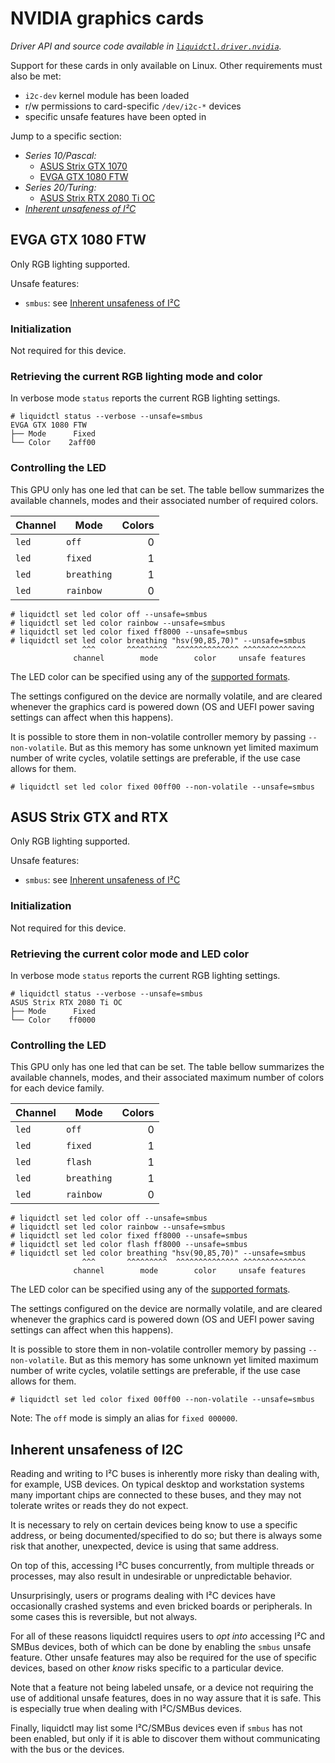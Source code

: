 # NVIDIA graphics cards
_Driver API and source code available in [`liquidctl.driver.nvidia`](../liquidctl/driver/nvidia.py)._

Support for these cards in only available on Linux.  Other requirements must
also be met:

- `i2c-dev` kernel module has been loaded
- r/w permissions to card-specific `/dev/i2c-*` devices
- specific unsafe features have been opted in

Jump to a specific section:

* _Series 10/Pascal:_
    - [ASUS Strix GTX 1070](#asus-strix-gtx-and-rtx)
    - [EVGA GTX 1080 FTW](#evga-gtx-1080-ftw)
* _Series 20/Turing:_
    - [ASUS Strix RTX 2080 Ti OC](#asus-strix-gtx-and-rtx)
* _[Inherent unsafeness of I²C]_


## EVGA GTX 1080 FTW

Only RGB lighting supported.

Unsafe features:

- `smbus`: see [Inherent unsafeness of I²C]

### Initialization

Not required for this device.

### Retrieving the current RGB lighting mode and color

In verbose mode `status` reports the current RGB lighting settings.

```
# liquidctl status --verbose --unsafe=smbus
EVGA GTX 1080 FTW
├── Mode      Fixed  
└── Color    2aff00  
```

### Controlling the LED

This GPU only has one led that can be set.  The table bellow summarizes the
available channels, modes and their associated number of required colors.

| Channel    | Mode        | Colors |
| ---------- | ----------- | -----: |
| `led`      | `off`       |      0 |
| `led`      | `fixed`     |      1 |
| `led`      | `breathing` |      1 |
| `led`      | `rainbow`   |      0 |

```
# liquidctl set led color off --unsafe=smbus
# liquidctl set led color rainbow --unsafe=smbus
# liquidctl set led color fixed ff8000 --unsafe=smbus
# liquidctl set led color breathing "hsv(90,85,70)" --unsafe=smbus
                ^^^       ^^^^^^^^^  ^^^^^^^^^^^^^^ ^^^^^^^^^^^^^^
              channel        mode        color     unsafe features
```

The LED color can be specified using any of the
[supported formats](../README.md#supported-color-specification-formats).

The settings configured on the device are normally volatile, and are cleared
whenever the graphics card is powered down (OS and UEFI power saving settings
can affect when this happens).

It is possible to store them in non-volatile controller memory by
passing `--non-volatile`.  But as this memory has some unknown yet
limited maximum number of write cycles, volatile settings are
preferable, if the use case allows for them.

```
# liquidctl set led color fixed 00ff00 --non-volatile --unsafe=smbus
```

## ASUS Strix GTX and RTX

Only RGB lighting supported.

Unsafe features:

- `smbus`: see [Inherent unsafeness of I²C]

### Initialization

Not required for this device.

### Retrieving the current color mode and LED color

In verbose mode `status` reports the current RGB lighting settings.

```
# liquidctl status --verbose --unsafe=smbus
ASUS Strix RTX 2080 Ti OC
├── Mode      Fixed  
└── Color    ff0000  
```

### Controlling the LED

This GPU only has one led that can be set.  The table bellow summarizes the
available channels, modes, and their associated maximum number of colors for
each device family.

| Channel    | Mode          | Colors |
| ---------- | ------------- | -----: |
| `led`      | `off`         |      0 |
| `led`      | `fixed`       |      1 |
| `led`      | `flash`       |      1 |
| `led`      | `breathing`   |      1 |
| `led`      | `rainbow`     |      0 |

```
# liquidctl set led color off --unsafe=smbus
# liquidctl set led color rainbow --unsafe=smbus
# liquidctl set led color fixed ff8000 --unsafe=smbus
# liquidctl set led color flash ff8000 --unsafe=smbus
# liquidctl set led color breathing "hsv(90,85,70)" --unsafe=smbus
                ^^^       ^^^^^^^^^  ^^^^^^^^^^^^^^ ^^^^^^^^^^^^^^
              channel        mode        color     unsafe features
```

The LED color can be specified using any of the
[supported formats](../README.md#supported-color-specification-formats).

The settings configured on the device are normally volatile, and are cleared
whenever the graphics card is powered down (OS and UEFI power saving settings
can affect when this happens).

It is possible to store them in non-volatile controller memory by passing
`--non-volatile`.  But as this memory has some unknown yet limited maximum
number of write cycles, volatile settings are preferable, if the use case
allows for them.

```
# liquidctl set led color fixed 00ff00 --non-volatile --unsafe=smbus
```

Note: The `off` mode is simply an alias for `fixed 000000`.


## Inherent unsafeness of I2C
[Inherent unsafeness of I²C]: #inherent-unsafeness-of-i2c

Reading and writing to I²C buses is inherently more risky than dealing with,
for example, USB devices.  On typical desktop and workstation systems many
important chips are connected to these buses, and they may not tolerate writes
or reads they do not expect.

It is necessary to rely on certain devices being know to use a specific
address, or being documented/specified to do so; but there is always some risk
that another, unexpected, device is using that same address.

On top of this, accessing I²C buses concurrently, from multiple threads or
processes, may also result in undesirable or unpredictable behavior.

Unsurprisingly, users or programs dealing with I²C devices have occasionally
crashed systems and even bricked boards or peripherals.  In some cases this is
reversible, but not always.

For all of these reasons liquidctl requires users to *opt into* accessing I²C
and SMBus devices, both of which can be done by enabling the `smbus` unsafe
feature.  Other unsafe features may also be required for the use of specific
devices, based on other *know* risks specific to a particular device.

Note that a feature not being labeled unsafe, or a device not requiring the use
of additional unsafe features, does in no way assure that it is safe.  This is
especially true when dealing with I²C/SMBus devices.

Finally, liquidctl may list some I²C/SMBus devices even if `smbus` has not been
enabled, but only if it is able to discover them without communicating with the
bus or the devices.
